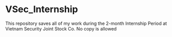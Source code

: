 # VSec_Internship
This repository saves all of my work during the 2-month Internship Period at Vietnam Security Joint Stock Co. No copy is allowed
